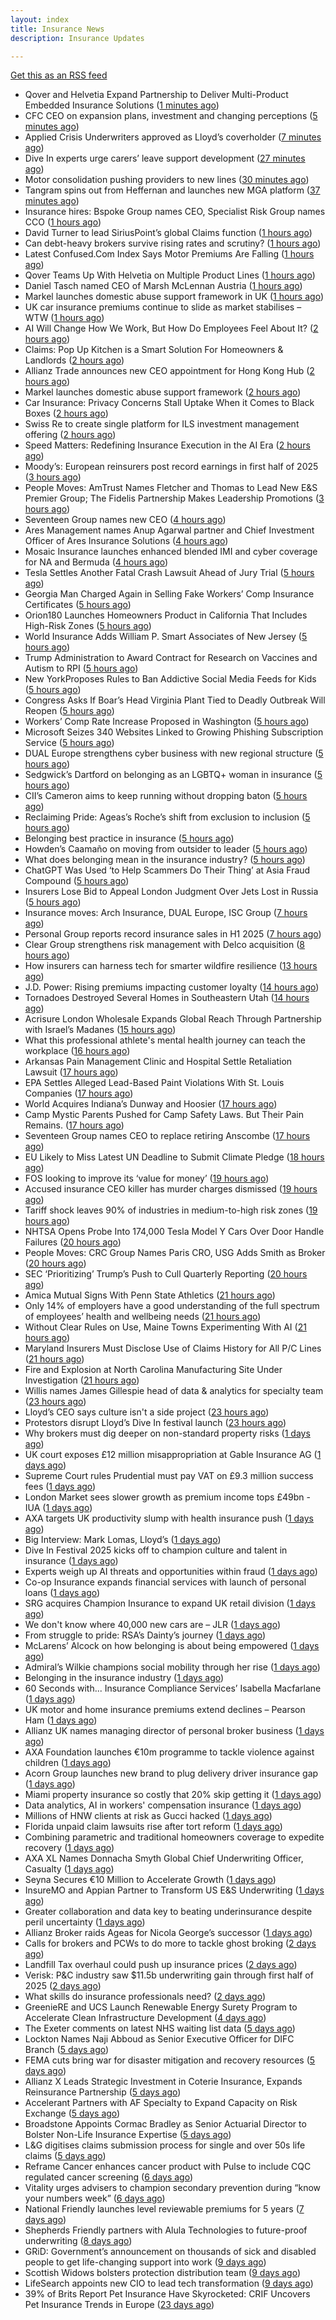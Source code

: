```yaml
---
layout: index
title: Insurance News
description: Insurance Updates

---
```


[Get this as an RSS feed](/insurance.rss)

<!-- news_marker starts -->
- Qover and Helvetia Expand Partnership to Deliver Multi-Product Embedded Insurance Solutions ([1 minutes ago](https://www.insurtechinsights.com/qover-and-helvetia-expand-partnership-to-deliver-multi-product-embedded-insurance-solutions/))
- CFC CEO on expansion plans, investment and changing perceptions ([5 minutes ago](https://www.insurancebusinessmag.com/uk/news/breaking-news/cfc-ceo-on-expansion-plans-investment-and-changing-perceptions-549976.aspx))
- Applied Crisis Underwriters approved as Lloyd’s coverholder ([7 minutes ago](https://www.reinsurancene.ws/applied-crisis-underwriters-approved-as-lloyds-coverholder/))
- Dive In experts urge carers’ leave support development ([27 minutes ago](https://www.postonline.co.uk/people/7959048/dive-in-experts-urge-carers%E2%80%99-leave-support-development))
- Motor consolidation pushing providers to new lines ([30 minutes ago](https://www.postonline.co.uk/news/7959046/motor-consolidation-pushing-providers-to-new-lines))
- Tangram spins out from Heffernan and launches new MGA platform ([37 minutes ago](https://www.reinsurancene.ws/tangram-spins-out-from-heffernan-and-launches-new-mga-platform/))
- Insurance hires: Bspoke Group names CEO, Specialist Risk Group names CCO ([1 hours ago](https://www.insurancebusinessmag.com/uk/news/breaking-news/insurance-hires-bspoke-group-names-ceo-specialist-risk-group-names-cco-549964.aspx))
- David Turner to lead SiriusPoint’s global Claims function ([1 hours ago](https://www.reinsurancene.ws/david-turner-to-lead-siriuspoints-global-claims-function/))
- Can debt-heavy brokers survive rising rates and scrutiny? ([1 hours ago](https://www.postonline.co.uk/broker/7958981/can-debt-heavy-brokers-survive-rising-rates-and-scrutiny))
- Latest Confused.Com Index Says Motor Premiums Are Falling ([1 hours ago](https://insurance-edge.net/2025/09/17/latest-confused-com-index-says-motor-premiums-are-falling/))
- Qover Teams Up With Helvetia on Multiple Product Lines ([1 hours ago](https://insurance-edge.net/2025/09/17/qover-teams-up-with-helvetia-on-multiple-product-lines/))
- Daniel Tasch named CEO of Marsh McLennan Austria ([1 hours ago](https://www.reinsurancene.ws/daniel-tasch-named-ceo-of-marsh-mclennan-austria/))
- Markel launches domestic abuse support framework in UK ([1 hours ago](https://www.insurancebusinessmag.com/uk/news/breaking-news/markel-launches-domestic-abuse-support-framework-in-uk-549961.aspx))
- UK car insurance premiums continue to slide as market stabilises – WTW ([1 hours ago](https://www.insurancebusinessmag.com/uk/news/auto-motor/uk-car-insurance-premiums-continue-to-slide-as-market-stabilises--wtw-549959.aspx))
- AI Will Change How We Work, But How Do Employees Feel About It? ([2 hours ago](https://insurance-edge.net/2025/09/17/ai-will-change-how-we-work-but-how-do-employees-feel-about-it/))
- Claims: Pop Up Kitchen is a Smart Solution For Homeowners & Landlords ([2 hours ago](https://insurance-edge.net/2025/09/17/claims-pop-up-kitchen-is-a-smart-solution-for-homeowners-landlords/))
- Allianz Trade announces new CEO appointment for Hong Kong Hub ([2 hours ago](https://www.reinsurancene.ws/allianz-trade-announces-new-ceo-appointment-for-hong-kong-hub/))
- Markel launches domestic abuse support framework ([2 hours ago](https://www.postonline.co.uk/people/7959039/markel-launches-domestic-abuse-support-framework))
- Car Insurance: Privacy Concerns Stall Uptake When it Comes to Black Boxes ([2 hours ago](https://insurance-edge.net/2025/09/17/car-insurance-privacy-concerns-stall-uptake-when-it-comes-to-black-boxes/))
- Swiss Re to create single platform for ILS investment management offering ([2 hours ago](https://www.reinsurancene.ws/swiss-re-to-create-single-platform-for-ils-investment-management-offering/))
- Speed Matters: Redefining Insurance Execution in the AI Era ([2 hours ago](https://insurance-edge.net/2025/09/17/speed-matters-redefining-insurance-execution-in-the-ai-era/))
- Moody’s: European reinsurers post record earnings in first half of 2025 ([3 hours ago](https://www.reinsurancene.ws/moodys-european-reinsurers-post-record-earnings-in-first-half-of-2025/))
- People Moves: AmTrust Names Fletcher and Thomas to Lead New E&S Premier Group; The Fidelis Partnership Makes Leadership Promotions ([3 hours ago](https://www.insurancejournal.com/news/national/2025/09/17/839322.htm))
- Seventeen Group names new CEO ([4 hours ago](https://www.insurancebusinessmag.com/uk/news/breaking-news/seventeen-group-names-new-ceo-549926.aspx))
- Ares Management names Anup Agarwal partner and Chief Investment Officer of Ares Insurance Solutions ([4 hours ago](https://www.reinsurancene.ws/ares-management-names-anup-agarwal-partner-and-chief-investment-officer-of-ares-insurance-solutions/))
- Mosaic Insurance launches enhanced blended IMI and cyber coverage for NA and Bermuda ([4 hours ago](https://www.reinsurancene.ws/mosaic-insurance-launches-enhanced-blended-imi-and-cyber-coverage-for-na-and-bermuda/))
- Tesla Settles Another Fatal Crash Lawsuit Ahead of Jury Trial ([5 hours ago](https://www.insurancejournal.com/news/national/2025/09/17/839382.htm))
- Georgia Man Charged Again in Selling Fake Workers’ Comp Insurance Certificates ([5 hours ago](https://www.insurancejournal.com/news/southeast/2025/09/17/839365.htm))
- Orion180 Launches Homeowners Product in California That Includes High-Risk Zones ([5 hours ago](https://www.insurancejournal.com/news/west/2025/09/17/839333.htm))
- World Insurance Adds William P. Smart Associates of New Jersey ([5 hours ago](https://www.insurancejournal.com/news/east/2025/09/17/839358.htm))
- Trump Administration to Award Contract for Research on Vaccines and Autism to RPI ([5 hours ago](https://www.insurancejournal.com/news/east/2025/09/17/839341.htm))
- New YorkProposes Rules to Ban Addictive Social Media Feeds for Kids ([5 hours ago](https://www.insurancejournal.com/news/east/2025/09/17/839414.htm))
- Congress Asks If Boar’s Head Virginia Plant Tied to Deadly Outbreak Will Reopen ([5 hours ago](https://www.insurancejournal.com/news/east/2025/09/17/839409.htm))
- Workers’ Comp Rate Increase Proposed in Washington ([5 hours ago](https://www.insurancejournal.com/news/west/2025/09/17/839370.htm))
- Microsoft Seizes 340 Websites Linked to Growing Phishing Subscription Service ([5 hours ago](https://www.insurancejournal.com/news/national/2025/09/17/839377.htm))
- DUAL Europe strengthens cyber business with new regional structure ([5 hours ago](https://www.reinsurancene.ws/dual-europe-strengthens-cyber-business-with-new-regional-structure/))
- Sedgwick’s Dartford on belonging as an LGBTQ+ woman in insurance ([5 hours ago](https://www.postonline.co.uk/claims/7958118/sedgwick%E2%80%99s-dartford-on-belonging-as-an-lgbtq-woman-in-insurance))
- CII’s Cameron aims to keep running without dropping baton ([5 hours ago](https://www.postonline.co.uk/people/7958145/cii%E2%80%99s-cameron-aims-to-keep-running-without-dropping-baton))
- Reclaiming Pride: Ageas’s Roche’s shift from exclusion to inclusion ([5 hours ago](https://www.postonline.co.uk/personal/7958175/reclaiming-pride-ageas%E2%80%99s-roche%E2%80%99s-shift-from-exclusion-to-inclusion))
- Belonging best practice in insurance ([5 hours ago](https://www.postonline.co.uk/lloyd%E2%80%99slondon/7959009/belonging-best-practice-in-insurance))
- Howden’s Caamaño on moving from outsider to leader ([5 hours ago](https://www.postonline.co.uk/broker/7958206/howden%E2%80%99s-caama%C3%B1o-on-moving-from-outsider-to-leader))
- What does belonging mean in the insurance industry? ([5 hours ago](https://www.postonline.co.uk/people/7958252/what-does-belonging-mean-in-the-insurance-industry))
- ChatGPT Was Used ‘to Help Scammers Do Their Thing’ at Asia Fraud Compound ([5 hours ago](https://www.insurancejournal.com/news/international/2025/09/17/839355.htm))
- Insurers Lose Bid to Appeal London Judgment Over Jets Lost in Russia ([5 hours ago](https://www.insurancejournal.com/news/international/2025/09/17/839349.htm))
- Insurance moves: Arch Insurance, DUAL Europe, ISC Group ([7 hours ago](https://www.insurancebusinessmag.com/uk/news/breaking-news/insurance-moves-arch-insurance-dual-europe-isc-group-549934.aspx))
- Personal Group reports record insurance sales in H1 2025 ([7 hours ago](https://www.insurancebusinessmag.com/uk/news/breaking-news/personal-group-reports-record-insurance-sales-in-h1-2025-549931.aspx))
- Clear Group strengthens risk management with Delco acquisition ([8 hours ago](https://www.insurancebusinessmag.com/uk/news/mergers-acquisitions/clear-group-strengthens-risk-management-with-delco-acquisition-549927.aspx))
- How insurers can harness tech for smarter wildfire resilience ([13 hours ago](https://www.dig-in.com/opinion/how-insurers-can-harness-tech-for-smarter-wildfire-resilience))
- J.D. Power: Rising premiums impacting customer loyalty ([14 hours ago](https://www.dig-in.com/news/j-d-power-rising-premiums-impacting-customer-loyalty))
- Tornadoes Destroyed Several Homes in Southeastern Utah ([14 hours ago](https://www.insurancejournal.com/news/west/2025/09/16/839363.htm))
- Acrisure London Wholesale Expands Global Reach Through Partnership with Israel’s Madanes ([15 hours ago](https://www.insurtechinsights.com/acrisure-london-wholesale-expands-global-reach-through-partnership-with-israels-madanes/))
- What this professional athlete's mental health journey can teach the workplace ([16 hours ago](https://www.dig-in.com/news/what-this-professional-athletes-mental-health-journey-can-teach-the-workplace))
- Arkansas Pain Management Clinic and Hospital Settle Retaliation Lawsuit ([17 hours ago](https://www.insurancejournal.com/news/southcentral/2025/09/16/839330.htm))
- EPA Settles Alleged Lead-Based Paint Violations With St. Louis Companies ([17 hours ago](https://www.insurancejournal.com/news/midwest/2025/09/16/839318.htm))
- World Acquires Indiana’s Dunway and Hoosier ([17 hours ago](https://www.insurancejournal.com/news/midwest/2025/09/16/839315.htm))
- Camp Mystic Parents Pushed for Camp Safety Laws. But Their Pain Remains. ([17 hours ago](https://www.insurancejournal.com/news/southcentral/2025/09/16/839312.htm))
- Seventeen Group names CEO to replace retiring Anscombe ([17 hours ago](https://www.postonline.co.uk/news/7959044/seventeen-group-names-ceo-to-replace-retiring-anscombe))
- EU Likely to Miss Latest UN Deadline to Submit Climate Pledge ([18 hours ago](https://www.insurancejournal.com/news/international/2025/09/16/839307.htm))
- FOS looking to improve its ‘value for money’ ([19 hours ago](https://www.postonline.co.uk/news/7959037/fos-looking-to-improve-its-%E2%80%98value-for-money%E2%80%99))
- Accused insurance CEO killer has murder charges dismissed ([19 hours ago](https://www.insurancebusinessmag.com/uk/news/breaking-news/accused-insurance-ceo-killer-has-murder-charges-dismissed-549889.aspx))
- Tariff shock leaves 90% of industries in medium-to-high risk zones ([19 hours ago](https://www.insurancebusinessmag.com/uk/news/breaking-news/tariff-shock-leaves-90-of-industries-in-mediumtohigh-risk-zones-549880.aspx))
- NHTSA Opens Probe Into 174,000 Tesla Model Y Cars Over Door Handle Failures ([20 hours ago](https://www.insurancejournal.com/news/national/2025/09/16/839299.htm))
- People Moves: CRC Group Names Paris CRO, USG Adds Smith as Broker ([20 hours ago](https://www.insurancejournal.com/news/southeast/2025/09/16/839296.htm))
- SEC ‘Prioritizing’ Trump’s Push to Cull Quarterly Reporting ([20 hours ago](https://www.insurancejournal.com/news/national/2025/09/16/839291.htm))
- Amica Mutual Signs With Penn State Athletics ([21 hours ago](https://www.insurancejournal.com/news/east/2025/09/16/839198.htm))
- Only 14% of employers have a good understanding of the full spectrum of employees’ health and wellbeing needs ([21 hours ago](https://ifamagazine.com/only-14-of-employers-have-a-good-understanding-of-the-full-spectrum-of-employees-health-and-wellbeing-needs/))
- Without Clear Rules on Use, Maine Towns Experimenting With AI ([21 hours ago](https://www.insurancejournal.com/news/east/2025/09/16/839204.htm))
- Maryland Insurers Must Disclose Use of Claims History for All P/C Lines ([21 hours ago](https://www.insurancejournal.com/news/east/2025/09/16/839268.htm))
- Fire and Explosion at North Carolina Manufacturing Site Under Investigation ([21 hours ago](https://www.insurancejournal.com/news/southeast/2025/09/16/839276.htm))
- Willis names James Gillespie head of data & analytics for specialty team ([23 hours ago](https://www.insurancebusinessmag.com/uk/news/breaking-news/willis-names-james-gillespie-head-of-data-and-analytics-for-specialty-team-549811.aspx))
- Lloyd’s CEO says culture isn't a side project ([23 hours ago](https://www.postonline.co.uk/lloyd%E2%80%99slondon/7959035/lloyd%E2%80%99s-ceo-says-culture-isnt-a-side-project))
- Protestors disrupt Lloyd’s Dive In festival launch ([23 hours ago](https://www.postonline.co.uk/news/7959034/protestors-disrupt-lloyd%E2%80%99s-dive-in-festival-launch))
- Why brokers must dig deeper on non-standard property risks ([1 days ago](https://www.insurancebusinessmag.com/uk/news/property-insurance/why-brokers-must-dig-deeper-on-nonstandard-property-risks-549804.aspx))
- UK court exposes £12 million misappropriation at Gable Insurance AG ([1 days ago](https://www.insurancebusinessmag.com/uk/news/professional-liability/uk-court-exposes-12-million-misappropriation-at-gable-insurance-ag-549802.aspx))
- Supreme Court rules Prudential must pay VAT on £9.3 million success fees ([1 days ago](https://www.insurancebusinessmag.com/uk/news/legal-insights/supreme-court-rules-prudential-must-pay-vat-on-9-3-million-success-fees-549801.aspx))
- London Market sees slower growth as premium income tops £49bn - IUA ([1 days ago](https://www.insurancebusinessmag.com/uk/news/breaking-news/london-market-sees-slower-growth-as-premium-income-tops-49bn--iua-549791.aspx))
- AXA targets UK productivity slump with health insurance push ([1 days ago](https://www.insurancebusinessmag.com/uk/news/life-insurance/axa-targets-uk-productivity-slump-with-health-insurance-push-549789.aspx))
- Big Interview: Mark Lomas, Lloyd’s ([1 days ago](https://www.postonline.co.uk/lloyd%E2%80%99slondon/7958284/big-interview-mark-lomas-lloyd%E2%80%99s))
- Dive In Festival 2025 kicks off to champion culture and talent in insurance ([1 days ago](https://www.insurancebusinessmag.com/uk/news/diversity-inclusion/dive-in-festival-2025-kicks-off-to-champion-culture-and-talent-in-insurance-549818.aspx))
- Experts weigh up AI threats and opportunities within fraud ([1 days ago](https://www.postonline.co.uk/technology/7959024/experts-weigh-up-ai-threats-and-opportunities-within-fraud))
- Co-op Insurance expands financial services with launch of personal loans ([1 days ago](https://www.insurancebusinessmag.com/uk/news/breaking-news/coop-insurance-expands-financial-services-with-launch-of-personal-loans-549783.aspx))
- SRG acquires Champion Insurance to expand UK retail division ([1 days ago](https://www.insurancebusinessmag.com/uk/news/mergers-acquisitions/srg-acquires-champion-insurance-to-expand-uk-retail-division-549782.aspx))
- We don't know where 40,000 new cars are – JLR ([1 days ago](https://www.insurancebusinessmag.com/uk/news/cyber/we-dont-know-where-40000-new-cars-are--jlr-549854.aspx))
- From struggle to pride: RSA’s Dainty’s journey ([1 days ago](https://www.postonline.co.uk/people/7958170/from-struggle-to-pride-rsa%E2%80%99s-dainty%E2%80%99s-journey))
- McLarens’ Alcock on how belonging is about being empowered ([1 days ago](https://www.postonline.co.uk/claims/7958019/mclarens%E2%80%99-alcock-on-how-belonging-is-about-being-empowered))
- Admiral’s Wilkie champions social mobility through her rise ([1 days ago](https://www.postonline.co.uk/personal/7958144/admiral%E2%80%99s-wilkie-champions-social-mobility-through-her-rise))
- Belonging in the insurance industry ([1 days ago](https://www.postonline.co.uk/lloyd%E2%80%99slondon/7959001/belonging-in-the-insurance-industry))
- 60 Seconds with... Insurance Compliance Services’ Isabella Macfarlane ([1 days ago](https://www.postonline.co.uk/people/7958045/60-seconds-with-insurance-compliance-services%E2%80%99-isabella-macfarlane))
- UK motor and home insurance premiums extend declines  – Pearson Ham ([1 days ago](https://www.insurancebusinessmag.com/uk/news/auto-motor/uk-motor-and-home-insurance-premiums-extend-declines---pearson-ham-549754.aspx))
- Allianz UK names managing director of personal broker business ([1 days ago](https://www.insurancebusinessmag.com/uk/news/breaking-news/allianz-uk-names-managing-director-of-personal-broker-business-549753.aspx))
- AXA Foundation launches €10m programme to tackle violence against children ([1 days ago](https://www.insurancebusinessmag.com/uk/news/breaking-news/axa-foundation-launches-10m-programme-to-tackle-violence-against-children-549750.aspx))
- Acorn Group launches new brand to plug delivery driver insurance gap ([1 days ago](https://www.insurancebusinessmag.com/uk/news/auto-motor/acorn-group-launches-new-brand-to-plug-delivery-driver-insurance-gap-549747.aspx))
- Miami property insurance so costly that 20% skip getting it ([1 days ago](https://www.dig-in.com/news/property-insurance-now-7-of-housing-costs-nationwide))
- Data analytics, AI in workers' compensation insurance ([1 days ago](https://www.dig-in.com/news/data-analytics-ai-in-workers-compensation-insurance))
- Millions of HNW clients at risk as Gucci hacked ([1 days ago](https://www.insurancebusinessmag.com/uk/news/cyber/millions-of-hnw-clients-at-risk-as-gucci-hacked-549740.aspx))
- Florida unpaid claim lawsuits rise after tort reform ([1 days ago](https://www.dig-in.com/news/florida-unpaid-claim-lawsuits-rise-after-tort-reform))
- Combining parametric and traditional homeowners coverage to expedite recovery ([1 days ago](https://www.dig-in.com/opinion/combining-parametric-homeowners-coverage-for-recovery))
- AXA XL Names Donnacha Smyth Global Chief Underwriting Officer, Casualty ([1 days ago](https://www.insurtechinsights.com/axa-xl-names-donnacha-smyth-global-chief-underwriting-officer-casualty/))
- Seyna Secures €10 Million to Accelerate Growth ([1 days ago](https://www.insurtechinsights.com/seyna-secures-e10-million-to-accelerate-growth/))
- InsureMO and Appian Partner to Transform US E&S Underwriting ([1 days ago](https://www.insurtechinsights.com/insuremo-and-appian-partner-to-transform-us-es-underwriting/))
- Greater collaboration and data key to beating underinsurance despite peril uncertainty ([1 days ago](https://www.postonline.co.uk/market-access/technology/7958964/greater-collaboration-and-data-key-to-beating-underinsurance-despite-peril-uncertainty))
- Allianz Broker raids Ageas for Nicola George’s successor ([1 days ago](https://www.postonline.co.uk/news/7959027/allianz-broker-raids-ageas-for-nicola-georges-successor))
- Calls for brokers and PCWs to do more to tackle ghost broking ([2 days ago](https://www.postonline.co.uk/broker/7959022/calls-for-brokers-and-pcws-to-do-more-to-tackle-ghost-broking))
- Landfill Tax overhaul could push up insurance prices ([2 days ago](https://www.postonline.co.uk/personal/7958999/landfill-tax-overhaul-could-push-up-insurance-prices))
- Verisk: P&C industry saw $11.5b underwriting gain through first half of 2025 ([2 days ago](https://www.dig-in.com/news/verisk-p-c-industry-saw-11-5b-underwriting-gain))
- What skills do insurance professionals need? ([2 days ago](https://www.dig-in.com/news/what-skills-do-insurance-professionals-need))
- GreenieRE and UCS Launch Renewable Energy Surety Program to Accelerate Clean Infrastructure Development ([4 days ago](https://www.insurtechinsights.com/greeniere-and-ucs-launch-renewable-energy-surety-program-to-accelerate-clean-infrastructure-development/))
- The Exeter comments on latest NHS waiting list data ([5 days ago](https://ifamagazine.com/the-exeter-comments-on-latest-nhs-waiting-list-data/))
- Lockton Names Naji Abboud as Senior Executive Officer for DIFC Branch ([5 days ago](https://www.insurtechinsights.com/lockton-names-naji-abboud-as-senior-executive-officer-for-difc-branch/))
- FEMA cuts bring war for disaster mitigation and recovery resources ([5 days ago](https://www.dig-in.com/news/fema-cuts-bring-war-for-disaster-mitigation-resources))
- Allianz X Leads Strategic Investment in Coterie Insurance, Expands Reinsurance Partnership ([5 days ago](https://www.insurtechinsights.com/allianz-x-leads-strategic-investment-in-coterie-insurance-expands-reinsurance-partnership/))
- Accelerant Partners with AF Specialty to Expand Capacity on Risk Exchange ([5 days ago](https://www.insurtechinsights.com/accelerant-partners-with-af-specialty-to-expand-capacity-on-risk-exchange/))
- Broadstone Appoints Cormac Bradley as Senior Actuarial Director to Bolster Non-Life Insurance Expertise ([5 days ago](https://www.insurtechinsights.com/broadstone-appoints-cormac-bradley-as-senior-actuarial-director-to-bolster-non-life-insurance-expertise/))
- L&G digitises claims submission process for single and over 50s life claims ([5 days ago](https://ifamagazine.com/lg-digitises-claims-submission-process-for-single-and-over-50s-life-claims/))
- Reframe Cancer enhances cancer product with Pulse to include CQC regulated cancer screening ([6 days ago](https://ifamagazine.com/reframe-cancer-enhances-cancer-product-with-pulse-to-include-cqc-regulated-cancer-screening/))
- Vitality urges advisers to champion secondary prevention during “know your numbers week” ([6 days ago](https://ifamagazine.com/vitality-urges-advisers-to-champion-secondary-prevention-during-know-your-numbers-week/))
- National Friendly launches level reviewable premiums for 5 years ([7 days ago](https://ifamagazine.com/national-friendly-launches-level-reviewable-premiums-for-5-years/))
- Shepherds Friendly partners with Alula Technologies to future-proof underwriting ([8 days ago](https://ifamagazine.com/shepherds-friendly-partners-with-alula-technologies-to-future-proof-underwriting/))
- GRiD: Government’s announcement on thousands of sick and disabled people to get life-changing support into work ([9 days ago](https://ifamagazine.com/grid-governments-announcement-on-thousands-of-sick-and-disabled-people-to-get-life-changing-support-into-work/))
- Scottish Widows bolsters protection distribution team ([9 days ago](https://ifamagazine.com/scottish-widows-bolsters-protection-distribution-team/))
- LifeSearch appoints new CIO to lead tech transformation ([9 days ago](https://ifamagazine.com/lifesearch-appoints-new-cio-to-lead-tech-transformation/))
- 39% of Brits Report Pet Insurance Have Skyrocketed: CRIF Uncovers Pet Insurance Trends in Europe ([23 days ago](https://thefintechtimes.com/39-of-brits-report-pet-insurance-have-skyrocketed-crif-uncovers-pet-insurance-trends-in-europe/))

<!-- news_marker ends -->